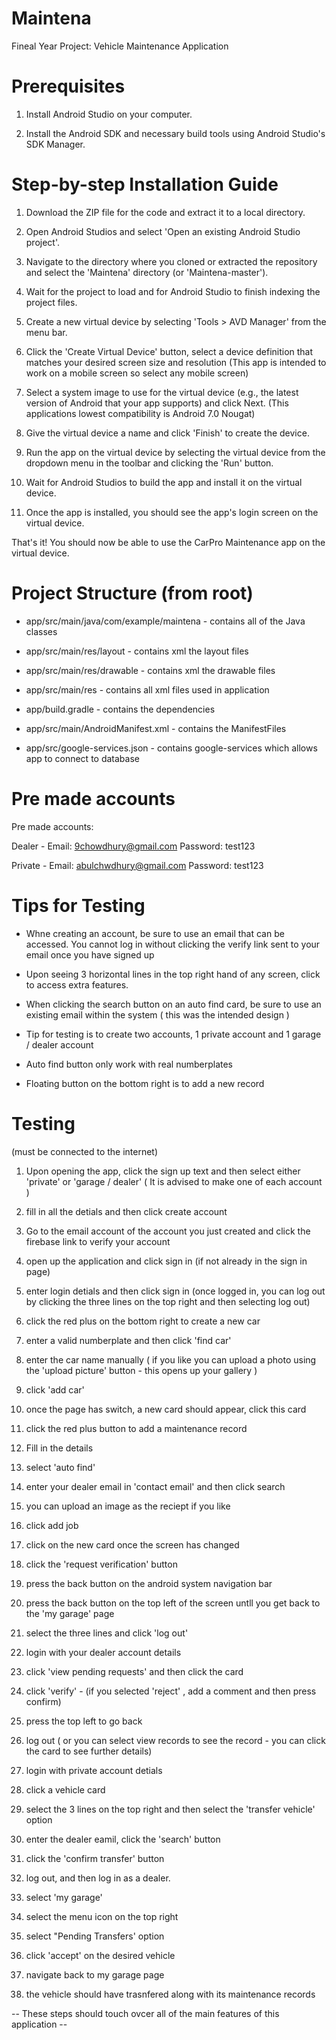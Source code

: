 # Maintena
Fineal Year Project: Vehicle Maintenance Application

# Prerequisites

1) Install Android Studio on your computer.

2) Install the Android SDK and necessary build tools using Android Studio's SDK Manager.

# Step-by-step Installation Guide

1) Download the ZIP file for the code and extract it to a local directory.

2) Open Android Studios and select 'Open an existing Android Studio project'.

3) Navigate to the directory where you cloned or extracted the repository and select the 'Maintena' directory (or 'Maintena-master').

4) Wait for the project to load and for Android Studio to finish indexing the project files.

5) Create a new virtual device by selecting 'Tools > AVD Manager' from the menu bar.

6) Click the 'Create Virtual Device' button, select a device definition that matches your desired screen size and resolution (This app is intended to work on a mobile screen so select any mobile screen)

7) Select a system image to use for the virtual device (e.g., the latest version of Android that your app supports) and click Next. (This applications lowest compatibility is Android 7.0 Nougat)

8) Give the virtual device a name and click 'Finish' to create the device.

9) Run the app on the virtual device by selecting the virtual device from the dropdown menu in the toolbar and clicking the 'Run' button.

10) Wait for Android Studios to build the app and install it on the virtual device.

11) Once the app is installed, you should see the app's login screen on the virtual device.

That's it! You should now be able to use the CarPro Maintenance app on the virtual device.

# Project Structure (from root)

 - app/src/main/java/com/example/maintena - contains all of the Java classes 
 
 - app/src/main/res/layout - contains xml the layout files 

 - app/src/main/res/drawable - contains xml the drawable files 
 
 - app/src/main/res - contains all xml files used in application
 
 - app/build.gradle - contains the dependencies
 
 - app/src/main/AndroidManifest.xml - contains the ManifestFiles
 
 - app/src/google-services.json - contains google-services which allows app to connect to database

# Pre made accounts
Pre made accounts: 

Dealer - Email: 9chowdhury@gmail.com  Password: test123

Private - Email: abulchwdhury@gmail.com  Password: test123

# Tips for Testing 

- Whne creating an account, be sure to use an email that can be accessed. You cannot log in without clicking the verify link sent to your email once you have signed up

- Upon seeing 3 horizontal lines in the top right hand of any screen, click to access extra features. 

- When clicking the search button on an auto find card, be sure to use an existing email within the system ( this was the intended design ) 

- Tip for testing is to create two accounts, 1 private account and 1 garage / dealer account

- Auto find button only work with real numberplates 

- Floating button on the bottom right is to add a new record

# Testing

(must be connected to the internet)

1) Upon opening the app, click the sign up text and then select either 'private' or 'garage / dealer' ( It is advised to make one of each account )

2) fill in all the detials and then click create account

3) Go to the email account of the account you just created and click the firebase link to verify your account

4) open up the application and click sign in (if not already in the sign in page)

5) enter login detials and then click sign in (once logged in, you can log out by clicking the three lines on the top right and then selecting log out) 

6) click the red plus on the bottom right to create a new car

7) enter a valid numberplate and then click 'find car' 

8) enter the car name manually ( if you like you can upload a photo using the 'upload picture' button - this opens up your gallery )

9) click 'add car'

10) once the page has switch, a new card should appear, click this card

11) click the red plus button to add a maintenance record

12) Fill in the details

13) select 'auto find' 

14) enter your dealer email in 'contact email' and then click search

15) you can upload an image as the reciept if you like 

16) click add job

17) click on the new card once the screen has changed

18) click the 'request verification' button

19) press the back button on the android system navigation bar

20) press the back button on the top left of the screen untll you get back to the 'my garage' page

21) select the three lines and click 'log out'

22) login with your dealer account details

23) click 'view pending requests' and then click the card 

24) click 'verify' - (if you selected 'reject' , add a comment and then press confirm)

26) press the top left to go back 

27) log out ( or you can select view records to see the record - you can click the card to see further details)

28) login with private account detials

29) click a vehicle card 

30) select the 3 lines on the top right and then select the 'transfer vehicle' option

31) enter the dealer eamil, click the 'search' button 

32) click the 'confirm transfer' button 

33) log out, and then log in as a dealer.

34) select 'my garage'

35) select the menu icon on the top right

36) select "Pending Transfers' option

37) click 'accept' on the desired vehicle

38) navigate back to my garage page

39) the vehicle should have trasnfered along with its maintenance records

-- These steps should touch ovcer all of the main features of this application -- 


